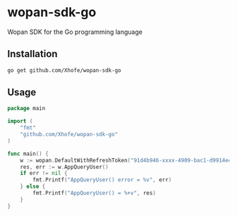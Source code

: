 # wopan-sdk-go
 Wopan SDK for the Go programming language

## Installation

```bash
go get github.com/Xhofe/wopan-sdk-go
```

## Usage

```go
package main

import (
	"fmt"
	"github.com/Xhofe/wopan-sdk-go"
)

func main() {
	w := wopan.DefaultWithRefreshToken("91d4b946-xxxx-4909-bac1-d9914e45f2de")
	res, err := w.AppQueryUser()
	if err != nil {
		fmt.Printf("AppQueryUser() error = %v", err)
	} else {
		fmt.Printf("AppQueryUser() = %+v", res)
	}
}

```